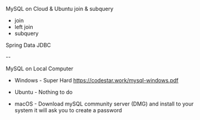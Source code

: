 
MySQL
on Cloud & Ubuntu
join & subquery
- join
- left join
- subquery

Spring Data JDBC


--

MySQL on Local Computer
- Windows - Super Hard
			https://codestar.work/mysql-windows.pdf

- Ubuntu  - Nothing to do

- macOS	  - Download mySQL community server (DMG) and install to your system it will ask
			you to create a password





